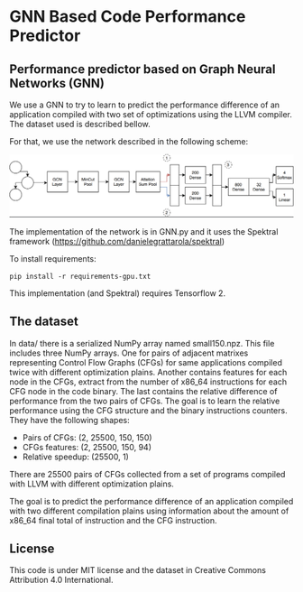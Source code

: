# GNN Based Code Performance Predictor 

## Performance predictor based on Graph Neural Networks (GNN)

We use a GNN to try to learn to predict the performance difference of an application compiled with two set of optimizations using the LLVM compiler. The dataset used is described bellow. 

For that, we use the network described in the following scheme:

![alt text](https://github.com/vandersonmr/Code-Performance-Predictor/blob/master/network.png)

The implementation of the network is in GNN.py and it uses the Spektral framework (https://github.com/danielegrattarola/spektral)

To install requirements:

```shell
pip install -r requirements-gpu.txt
```

This implementation (and Spektral) requires Tensorflow 2.

## The dataset

In data/ there is a serialized NumPy array named small150.npz. This file includes three NumPy arrays. One for pairs of adjacent matrixes representing Control Flow Graphs (CFGs) for same applications compiled twice with different optimization plains. Another contains features for each node in the CFGs, extract from the number of x86_64 instructions for each CFG node in the code binary. The last contains the relative difference of performance from the two pairs of CFGs. The goal is to learn the relative performance using the CFG structure and the binary instructions counters. They have the following shapes:

* Pairs of CFGs: (2, 25500, 150, 150)
* CFGs features: (2, 25500, 150, 94)
* Relative speedup: (25500, 1)

There are 25500 pairs of CFGs collected from a set of programs compiled with LLVM with different optimization plains. 

The goal is to predict the performance difference of an application compiled with two different compilation plains using information about the amount of x86_64 final total of instruction and the CFG instruction. 


## License

This code is under MIT license and the dataset in Creative Commons Attribution 4.0 International.
